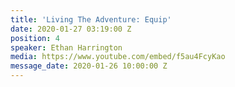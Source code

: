 ```yaml
---
title: 'Living The Adventure: Equip'
date: 2020-01-27 03:19:00 Z
position: 4
speaker: Ethan Harrington
media: https://www.youtube.com/embed/f5au4FcyKao
message_date: 2020-01-26 10:00:00 Z
---
```


